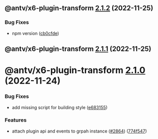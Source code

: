 ## @antv/x6-plugin-transform [2.1.2](https://github.com/antvis/x6/compare/@antv/x6-plugin-transform@2.1.1...@antv/x6-plugin-transform@2.1.2) (2022-11-25)


### Bug Fixes

* npm version ([cb0cfde](https://github.com/antvis/x6/commit/cb0cfdeb4dbe8858569e6899db08ccb9ab8ba4e7))

## @antv/x6-plugin-transform [2.1.1](https://github.com/antvis/x6/compare/@antv/x6-plugin-transform@2.1.0...@antv/x6-plugin-transform@2.1.1) (2022-11-25)

# @antv/x6-plugin-transform [2.1.0](https://github.com/antvis/x6/compare/@antv/x6-plugin-transform@2.0.0...@antv/x6-plugin-transform@2.1.0) (2022-11-24)


### Bug Fixes

* add missing script for building style ([e683155](https://github.com/antvis/x6/commit/e68315528a202cbc5a9ad256d168943e001d7116))


### Features

* attach plugin api and events to grpah instance ([#2864](https://github.com/antvis/x6/issues/2864)) ([774f547](https://github.com/antvis/x6/commit/774f547b85522eb2411dca949d36ecfe535503f3))
